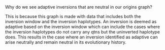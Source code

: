 Why do we see adaptive inversions that are neutral in our origins graph?

This is because this graph is made with data that includes both the inversion window and the inversion haplotypes. An inversion is deemed as adaptive based on the inversion window which can include the cases where the inversion haplotypes do not carry any qtns but the uninverted haplotype does.  This results in the case where an inversion identified as adaptive can arise neutrally and remain neutral in its evolutionary history.